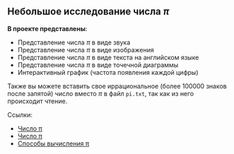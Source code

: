 ## Небольшое исследование числа $\pi$

**В проекте представлены**:

- Представление числа $\pi$ в виде звука
- Представление числа $\pi$ в виде изображения
- Представление числа $\pi$ в виде текста на английском языке
- Представление числа $\pi$ в виде точечной диаграммы
- Интерактивный график (частота появления каждой цифры)

Также вы можете вставить свое иррациональное (более 100000 знаков после запятой) число вместо $\pi$ в файл `pi.txt`, так как из него происходит чтение.

Ссылки:

- [Число π](https://sanstv.ru/pi)
- [Число π](https://newtonov.ru/chislo-pi/)
- [Способы вычисления π](https://mathworld.wolfram.com/PiFormulas.html)
